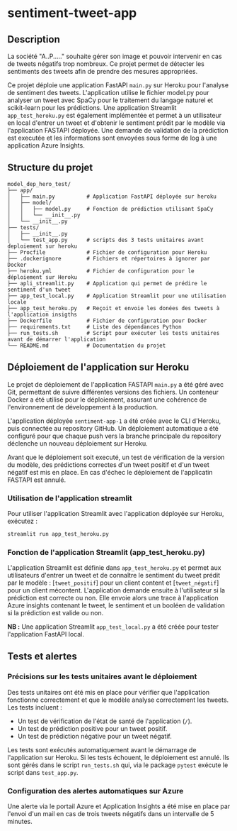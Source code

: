 # sentiment-tweet-app

## Description
La société "A..P....." souhaite gérer son image et pouvoir intervenir en cas de tweets négatifs trop nombreux. Ce projet permet de détecter les sentiments des tweets afin de prendre des mesures appropriées.

Ce projet déploie une application FastAPI `main.py` sur Heroku pour l'analyse de sentiment des tweets. L'application utilise le fichier model.py pour analyser un tweet avec SpaCy pour le traitement du langage naturel et scikit-learn pour les prédictions. Une application Streamlit `app_test_heroku.py` est également implémentée et permet à un utilisateur en local d'entrer un tweet et d'obtenir le sentiment prédit par le modèle via l'application FASTAPI déployée. Une demande de validation de la prédiction est executée et les informations sont envoyées sous forme de log à une application Azure Insights.


## Structure du projet

```
model_dep_hero_test/
├── app/
│   ├── main.py          # Application FastAPI déployée sur heroku
│   ├── model/
│   │   ├── model.py     # Fonction de prédiction utilisant SpaCy
│   │   └── __init__.py
│   └── __init__.py
├── tests/
│   ├── __init__.py      
│   └── test_app.py      # scripts des 3 tests unitaires avant deploiement sur heroku
├── Procfile             # Fichier de configuration pour Heroku
├── .dockerignore        # Fichiers et répertoires à ignorer par Docker
├── heroku.yml           # Fichier de configuration pour le déploiement sur Heroku
├── apli_streamlit.py    # Application qui permet de prédire le sentiment d'un tweet
├── app_test_local.py    # Application Streamlit pour une utilisation locale
├── app_test_heroku.py   # Reçoit et envoie les donées des tweets à l'application insigths
├── Dockerfile           # Fichier de configuration pour Docker
├── requirements.txt     # Liste des dépendances Python
├── run_tests.sh         # Script pour exécuter les tests unitaires avant de démarrer l'application
└── README.md            # Documentation du projet
```



## Déploiement de l'application sur Heroku

Le projet de déploiement de l'application FASTAPI `main.py` a été géré avec Git, permettant de suivre différentes versions des fichiers. Un conteneur Docker a été utilisé pour le déploiement, assurant une cohérence de l'environnement de développement à la production.

L'application déployée `sentiment-app-1` a été créée avec le CLI d'Heroku, puis connectée au repository GitHub. Un déploiement automatique a été configuré pour que chaque push vers la branche principale du repository déclenche un nouveau déploiement sur Heroku.

Avant que le déploiement soit executé, un test de vérification de la version du modèle, des prédictions correctes d'un tweet positif et d'un tweet négatif est mis en place. En cas d'échec le déploiement de l'applicatin FASTAPI est annulé.

### Utilisation de l'application streamlit

Pour utiliser l'application Streamlit avec l'application déployée sur Heroku, exécutez :
```sh
streamlit run app_test_heroku.py
```

### Fonction de l'application Streamlit (app_test_heroku.py)

L'application Streamlit est définie dans `app_test_heroku.py` et permet aux utilisateurs d'entrer un tweet et de connaître le sentiment du tweet prédit par le modèle : [`tweet_positif`] pour un client content et [`tweet_négatif`] pour un client mécontent.
L'application demande ensuite à l'utilisateur si la prédiction est correcte ou non.
Elle envoie alors une trace à l'application Azure insights contenant le tweet, le sentiment et un booléen de validation si la prédiction est valide ou non.  

**NB :** Une application Streamlit `app_test_local.py` a été créée pour tester l'application FastAPI local.

## Tests et alertes 
### Précisions sur les tests unitaires avant le déploiement

Des tests unitaires ont été mis en place pour vérifier que l'application fonctionne correctement et que le modèle analyse correctement les tweets. Les tests incluent :

- Un test de vérification de l'état de santé de l'application (`/`).
- Un test de prédiction positive pour un tweet positif.
- Un test de prédiction négative pour un tweet négatif.

Les tests sont exécutés automatiquement avant le démarrage de l'application sur Heroku. Si les tests échouent, le déploiement est annulé.
Ils sont gérés dans le script `run_tests.sh` qui, via le package `pytest` exécute le script dans `test_app.py`.

### Configuration des alertes automatiques sur Azure 

Une alerte via le portail Azure et Application Insights a été mise en place par l'envoi d'un mail en cas de trois tweets négatifs dans un intervalle de 5 minutes.



